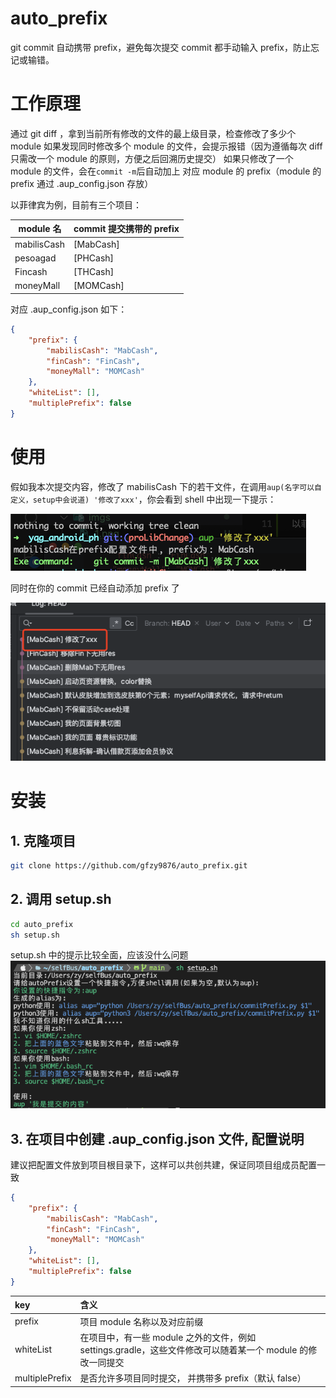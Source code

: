 # auto_prefix

git commit 自动携带 prefix，避免每次提交 commit 都手动输入 prefix，防止忘记或输错。

# 工作原理

通过 git diff ，拿到当前所有修改的文件的最上级目录，检查修改了多少个 module
如果发现同时修改多个 module 的文件，会提示报错（因为遵循每次 diff 只需改一个 module 的原则，方便之后回溯历史提交）
如果只修改了一个 module 的文件，会在`commit -m`后自动加上 对应 module 的 prefix（module 的 prefix 通过 .aup_config.json 存放）

以菲律宾为例，目前有三个项目：

| module 名   | commit 提交携带的 prefix |
| ----------- | ------------------------ |
| mabilisCash | [MabCash]                |
| pesoagad    | [PHCash]                 |
| Fincash     | [THCash]                 |
| moneyMall   | [MOMCash]                |

对应 .aup_config.json 如下：

```json
{
    "prefix": {
        "mabilisCash": "MabCash",
        "finCash": "FinCash",
        "moneyMall": "MOMCash"
    },
    "whiteList": [],
    "multiplePrefix": false
}
```

# 使用

假如我本次提交内容，修改了 mabilisCash 下的若干文件，在调用`aup(名字可以自定义，setup中会说道) '修改了xxx'`，你会看到 shell 中出现一下提示：

![image-20230606154307866](https://github.com/gfzy9876/auto_prefix/blob/main/imgs/1.png?raw=true)

同时在你的 commit 已经自动添加 prefix 了

![image-20230606154420088](https://github.com/gfzy9876/auto_prefix/blob/main/imgs/2.png?raw=true)

# 安装

## 1. 克隆项目

```sh
git clone https://github.com/gfzy9876/auto_prefix.git
```

## 2. 调用 setup.sh

```sh
cd auto_prefix
sh setup.sh
```

setup.sh 中的提示比较全面，应该没什么问题
![image-20230606154420088](https://github.com/gfzy9876/auto_prefix/blob/main/imgs/setup.png?raw=true)

## 3. 在项目中创建 .aup_config.json 文件, 配置说明
建议把配置文件放到项目根目录下，这样可以共创共建，保证同项目组成员配置一致
```json
{
    "prefix": {
        "mabilisCash": "MabCash",
        "finCash": "FinCash",
        "moneyMall": "MOMCash"
    },
    "whiteList": [],
    "multiplePrefix": false
}
```

| **key**        | **含义**                                                                                                   |
| :------------- | :--------------------------------------------------------------------------------------------------------- |
| prefix         | 项目 module 名称以及对应前缀                                                                               |
| whiteList      | 在项目中，有一些 module 之外的文件，例如 settings.gradle，这些文件修改可以随着某一个 module 的修改一同提交 |
| multiplePrefix | 是否允许多项目同时提交， 并携带多 prefix（默认 false）                                                     |
